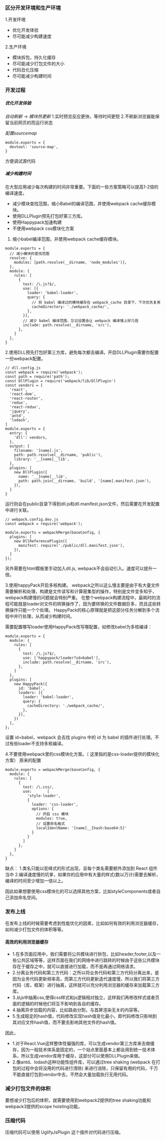 
### 区分开发环境和生产环境
1.开发环境
   - 优化开发体验
   - 尽可能减少构建速度
   
2.生产环境
   - 模块拆包，持久化缓存
   - 尽可能减少打包文件的大小
   - 代码丑化压缩
   - 尽可能减少构建时间
   
### 开发过程
##### 优化开发体验
*自动刷新 -> 模块热更新*
1.实时预览反应更快，等待时间更短
2.不刷新浏览器能保留当前网页的而运行状态

*配置sourcemap*
```
module.exports = {
  devtool: 'source-map',
}
```
方便调试源代码

##### 减少构建时间
在大型应用减少每次构建的时间非常重要。下面的一些方案策略可以提高1-2倍的编译速度。
- 减少模块查找范围，缩小Babel的编译范围，并使用webpack cache缓存模块。
- 使用DLLPlugin预先打包好第三方库。
- 使用Happypack加速构建
- 不使用webpack css模块化方案

1. 缩小babel编译范围，并使用webpack cache缓存模块。
```
module.exports = {
  // 减小模块的查找范围
  resolve: {
    modules: [path.resolve(__dirname, 'node_modules')],
  },
  module: {
    rules: [
      {
        test: /\.js?$/,
        use: [{
          loader: 'babel-loader',
          query: {
            // 将 babel 编译过的模块缓存在 webpack_cache 目录下，下次优先复用
            cacheDirectory: './webpack_cache/',
          },
        }],
        // 减少 babel 编译范围，忘记设置会让 webpack 编译慢上好几倍
        include: path.resolve(__dirname, 'src'),
      },
    ]
  },
}
```

2.使用DLL预先打包好第三方库，避免每次都去编译。开启DLLPlugin需要你配置一份webpack配置。
```
// dll.config.js
const webpack = require('webpack');
const path = require('path');
const DllPlugin = require('webpack/lib/DllPlugin')
const vendors = [
  'react',
  'react-dom',
  'react-router',
  'redux',
  'react-redux',
  'jquery',
  'antd',
  'lodash',
]
module.exports = {
  entry: {
    'dll': vendors,
  },
  output: {
    filename: '[name].js',
    path: path.resolve(__dirname, 'public'),
    library: '__[name]__lib',
  },
  plugins: [
    new DllPlugin({
      name: '__[name]__lib',
      path: path.join(__dirname, 'build', '[name].manifest.json'),
    }),
  ]
}
```
运行则会在public目录下得到dll.js和dll.manifest.json文件，然后需要在开发配置中进行关联。

```
// webpack.config.dev.js
const webpack = require('webpack');

module.exports = webpackMerge(baseConfig, {
  plugins: [
    new DllReferencePlugin({
      manifest: require('./public/dll.manifest.json'),
    }),
  ]
});
```
另外需要在html模板里手动加入dll.js, webpack不会自动引入。速度可以提升一倍。

3.使用happyPack开启多核构建。
webpack之所以这么慢主要是由于有大量文件需要解析和处理，构建是文件读写和计算密集型的操作，特别是文件变多知乎，webpack构建慢的问题就会特别严重。
在整个webpack构建流程中，最耗时的流程可能就是loader对文件的转换操作了，因为要转换的文件数据巨多，而且这些转换操作只能一个个处理。
HappyPack的核心原理就是把这部分任务分解到多个流程中并行处理，从而减少构建时间。

需要配置哪写loader使用HappyPack改写哪配置，如修改babel为多核编译：
```
module.exports = {
  module: {
    rules: [
      {
        test: /\.js?$/,
        use: ['happypack/loader?id=babel'],
        include: path.resolve(__dirname, 'src'),
      },
    ]
  },
  plugins: [
    new HappyPack({
      id: 'babel',
      loaders: [{
        loader: 'babel-loader',
        query: {  
          cacheDirectory: './webpack_cache/',
        },
      }],
    })
  ],
};
```
设置 id=babel，webpack 会去找 plugins 中的 id 为 babel 的插件进行处理。不过有些loader不支持多核编译。

4.不要使用webpack里的css模块化方案。（ 这里指的是css-loader提供的模块化方案）
原来的配置
```
module.exports = webpackMerge(baseConfig, {
  module: {
    rules: [
      {
        test: /\.css/,
        use:       [
          'style-loader',
          {
            loader: 'css-loader',
            options: {
              // 开启 css 模块
              modules: true,
              // 设置命名格式
              localIdentName: '[name]__[hash:base64:5]'
            }
          }
        ]
      },
    ]
  },
} 
```
缺点： 
1.类名只能以驼峰式的形式出现，且每个类名需要额外添加到 React 组件当中
2.编译速度慢的坑爹，如果你的应用中有大量的样式(数以万计)需要去解析，编译的时间至少增加一倍以上。

因此如果想要使用css模块化的可以选择其他方案，比如styleComponents或者自己添加命名空间。


### 发布上线
在发布上线的时候需要考虑到性能优化的因素，比如如何有效的利用浏览器缓存，如何减少打包文件的体积等等。
#### 高效的利用浏览器缓存
- 1.在多页面应用中，我们需要将公共模块进行拆包，比如header,footer,以及一些公共区域等等，这样页面在我们的网络中进行跳转的时候由于这些公共模块存在于缓存之中，就可以直接进行加载，而不是再通过网络请求。
- 2.分离业务代码和第三方代码：之所以将业务代码和第三方代码分离出来，是因为业务代码更新频率高，而第三方代码更新迭代速度慢，所以我们将第三方代码（库，框架）进行抽离，这样就可以充分利用浏览器的缓存来加载第三方库。
- 3.从js中抽离css,使得css样式和js逻辑相对独立，这样我们再修改样式或者页面的逻辑的时候他们将互不影响到各自的缓存。
- 4.抽离异步加载的内容，比如路由分割，与首屏渲染无关的内容等。
- 5.生成稳定的hash值，代码修改实现hash值变化最小，即代码修改只影响到其对应文件hash值，而不要去影响其他文件的hash值。

因此，
- 1.对于React.Vue这样整体性偏强的库，可以生成vendor第三方库来去做缓存，因为一般技术体系是固定的，一个站点里面基本上都会用到统一技术体系，所以生成vendor库用于缓存，这部分可以使用DLLPlugin来做。
- 2.像antd、lodash这种功能性组件库，可以通过tree shaking (webpack 在打包的过程中会将没用的代码进行清除) 来进行消除，只保留有用的代码，千万不能直接打包到vendor中去，不然会大量加载执行无用代码。

### 减少打包文件的体积
要想减少打包后的体积，就需要使用到webpack2提供的tree shaking功能和webpack3提供的scope hoisting功能。

### 压缩代码
压缩代码可以使用 UglifyJsPlugin 这个插件对代码进行压缩。
